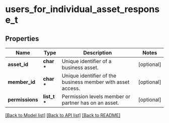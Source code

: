 # users_for_individual_asset_response_t

## Properties
Name | Type | Description | Notes
------------ | ------------- | ------------- | -------------
**asset_id** | **char \*** | Unique identifier of a business asset. | [optional] 
**member_id** | **char \*** | Unique identifier of the business member with asset access. | [optional] 
**permissions** | **list_t \*** | Permission levels member or partner has on an asset. | [optional] 

[[Back to Model list]](../README.md#documentation-for-models) [[Back to API list]](../README.md#documentation-for-api-endpoints) [[Back to README]](../README.md)


